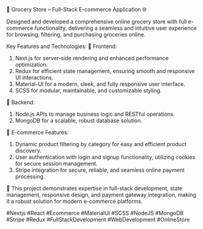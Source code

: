 🚀 Grocery Store – Full-Stack E-commerce Application 🌐

Designed and developed a comprehensive online grocery store with full e-commerce functionality, delivering a seamless and intuitive user experience for browsing, filtering, and purchasing groceries online.

Key Features and Technologies:
🔹 Frontend:

1. Next.js for server-side rendering and enhanced performance optimization.
2. Redux for efficient state management, ensuring smooth and responsive UI interactions.
3. Material-UI for a modern, sleek, and fully responsive user interface.
4. SCSS for modular, maintainable, and customizable styling.

🔹 Backend:
1. Node.js APIs to manage business logic and RESTful operations.
2. MongoDB for a scalable, robust database solution.

🔹 E-commerce Features:
1. Dynamic product filtering by category for easy and efficient product discovery.
2. User authentication with login and signup functionality, utilizing cookies for secure session management.
3. Stripe integration for secure, reliable, and seamless online payment processing.

💼 This project demonstrates expertise in full-stack development, state management, responsive design, and payment gateway integration, making it a robust solution for modern e-commerce platforms.

#Nextjs #React #Ecommerce #MaterialUI #SCSS #NodeJS #MongoDB #Stripe #Redux #FullStackDevelopment #WebDevelopment #OnlineStore
